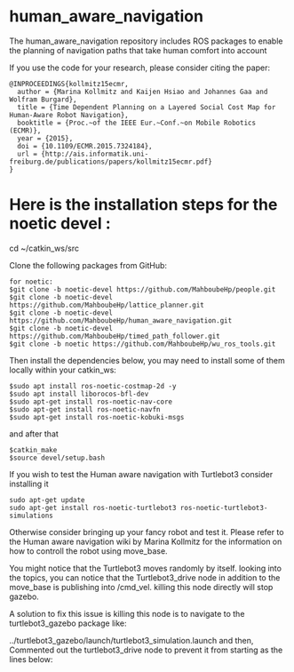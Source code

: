 # human_aware_navigation
The human_aware_navigation repository includes ROS packages to enable the planning of navigation paths that take human comfort into account 

If you use the code for your research, please consider citing the paper:

```
@INPROCEEDINGS{kollmitz15ecmr,
  author = {Marina Kollmitz and Kaijen Hsiao and Johannes Gaa and Wolfram Burgard},
  title = {Time Dependent Planning on a Layered Social Cost Map for Human-Aware Robot Navigation},
  booktitle = {Proc.~of the IEEE Eur.~Conf.~on Mobile Robotics (ECMR)},
  year = {2015},
  doi = {10.1109/ECMR.2015.7324184},
  url = {http://ais.informatik.uni-freiburg.de/publications/papers/kollmitz15ecmr.pdf}
}
```

# Here is the installation steps for the noetic devel :

cd ~/catkin_ws/src

Clone the following packages from GitHub:
```
for noetic: 
$git clone -b noetic-devel https://github.com/MahboubeHp/people.git
$git clone -b noetic-devel https://github.com/MahboubeHp/lattice_planner.git
$git clone -b noetic-devel https://github.com/MahboubeHp/human_aware_navigation.git
$git clone -b noetic-devel https://github.com/MahboubeHp/timed_path_follower.git
$git clone -b noetic https://github.com/MahboubeHp/wu_ros_tools.git
```

Then install the dependencies below, you may need to install some of them locally within your catkin_ws:
```
$sudo apt install ros-noetic-costmap-2d -y
$sudo apt install liborocos-bfl-dev
$sudo apt-get install ros-noetic-nav-core
$sudo apt-get install ros-noetic-navfn
$sudo apt-get install ros-noetic-kobuki-msgs
```
and after that 
```
$catkin_make
$source devel/setup.bash
```
If you wish to test the Human aware navigation with Turtlebot3 consider installing it 
```
sudo apt-get update
sudo apt-get install ros-noetic-turtlebot3 ros-noetic-turtlebot3-simulations

```
Otherwise consider bringing up your fancy robot and test it. Please refer to the Human aware navigation wiki by Marina Kollmitz for the information on how to controll the robot using move_base.

You might notice that the Turtlebot3 moves randomly by itself. looking into the topics, you can notice that the Turtlebot3_drive node in addition to the move_base is publishing into /cmd_vel. killing this node directly will stop gazebo.

A solution to fix this issue is killing this node is to navigate to the turtlebot3_gazebo package like: 

../turtlebot3_gazebo/launch/turtlebot3_simulation.launch and then, Commented out the turtlebot3_drive node to prevent it from starting as the lines below:

  <!-- <node name="$(arg name)_drive" pkg="turtlebot3_gazebo" type="turtlebot3_drive" required="true" output="screen"/> -->
